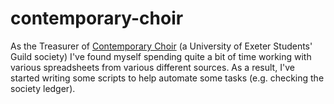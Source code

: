 # contemporary-choir
As the Treasurer of [Contemporary Choir](https://www.exeterguild.org/societies/contemporarychoir/) (a University of Exeter Students' Guild society) I've found myself spending quite a bit of time working with various spreadsheets from various different sources. As a result, I've started writing some scripts to help automate some tasks (e.g. checking the society ledger).